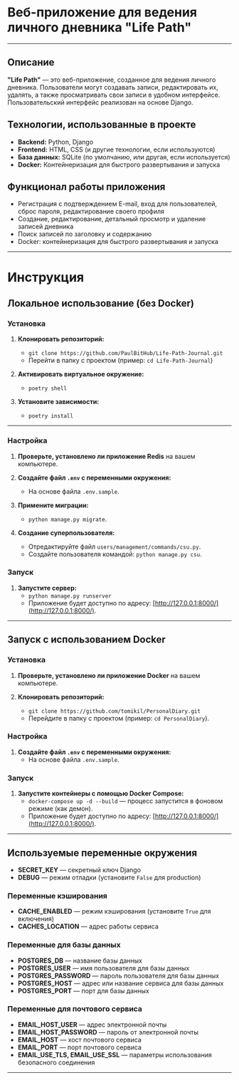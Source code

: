 # Веб-приложение для ведения личного дневника "Life Path"
---

## Описание
**"Life Path"** — это веб-приложение, созданное для ведения личного дневника. Пользователи могут создавать записи, редактировать их, удалять, а также просматривать свои записи в удобном интерфейсе. Пользовательский интерфейс реализован на основе Django.

## Технологии, использованные в проекте
- **Backend:** Python, Django
- **Frontend:** HTML, CSS (и другие технологии, если используются)
- **База данных:** SQLite (по умолчанию, или другая, если используется)
- **Docker:** Контейнеризация для быстрого развертывания и запуска

## Функционал работы приложения
- Регистрация с подтверждением E-mail, вход для пользователей, сброс пароля, редактирование своего профиля
- Создание, редактирование, детальный просмотр и удаление записей дневника
- Поиск записей по заголовку и содержанию
- Docker: контейнеризация для быстрого развертывания и запуска

---

# Инструкция

## Локальное использование (без Docker)

### Установка
1. **Клонировать репозиторий:**
   - `git clone https://github.com/PaulBitHub/Life-Path-Journal.git`
   - Перейти в папку с проектом (пример: `cd Life-Path-Journal`)

2. **Активировать виртуальное окружение:**
   - `poetry shell`

3. **Установите зависимости:**
   - `poetry install`

---

### Настройка
1. **Проверьте, установлено ли приложение Redis** на вашем компьютере.

2. **Создайте файл `.env` с переменными окружения:**
   - На основе файла `.env.sample`.

3. **Примените миграции:**
   - `python manage.py migrate`.

4. **Создание суперпользователя:**
   - Отредактируйте файл `users/management/commands/csu.py`.
   - Создайте пользователя командой: `python manage.py csu`.

### Запуск
1. **Запустите сервер:**
   - `python manage.py runserver`
   - Приложение будет доступно по адресу: [http://127.0.0.1:8000/](http://127.0.0.1:8000/).

---

## Запуск с использованием Docker

### Установка
1. **Проверьте, установлено ли приложение Docker** на вашем компьютере.

2. **Клонировать репозиторий:**
   - `git clone https://github.com/tomikil/PersonalDiary.git`
   - Перейдите в папку с проектом (пример: `cd PersonalDiary`).

### Настройка
1. **Создайте файл `.env` с переменными окружения:**
   - На основе файла `.env.sample`.

### Запуск
1. **Запустите контейнеры с помощью Docker Compose:**
   - `docker-compose up -d --build` — процесс запустится в фоновом режиме (как демон).
   - Приложение будет доступно по адресу: [http://127.0.0.1:8000/](http://127.0.0.1:8000/).

---

## Используемые переменные окружения
- **SECRET_KEY** — секретный ключ Django
- **DEBUG** — режим отладки (установите `False` для production)

### Переменные кэширования
- **CACHE_ENABLED** — режим кэширования (установите `True` для включения)
- **CACHES_LOCATION** — адрес работы сервиса

### Переменные для базы данных
- **POSTGRES_DB** — название базы данных
- **POSTGRES_USER** — имя пользователя для базы данных
- **POSTGRES_PASSWORD** — пароль пользователя для базы данных
- **POSTGRES_HOST** — адрес или название сервиса для базы данных
- **POSTGRES_PORT** — порт для базы данных

### Переменные для почтового сервиса
- **EMAIL_HOST_USER** — адрес электронной почты
- **EMAIL_HOST_PASSWORD** — пароль от электронной почты
- **EMAIL_HOST** — хост почтового сервиса
- **EMAIL_PORT** — порт почтового сервиса
- **EMAIL_USE_TLS, EMAIL_USE_SSL** — параметры использования безопасного соединения

---
